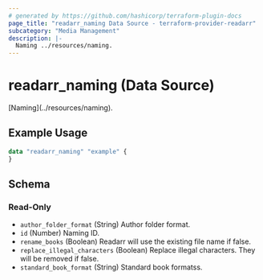 ```yaml
---
# generated by https://github.com/hashicorp/terraform-plugin-docs
page_title: "readarr_naming Data Source - terraform-provider-readarr"
subcategory: "Media Management"
description: |-
  Naming ../resources/naming.
---
```


# readarr_naming (Data Source)

<!-- subcategory:Media Management -->[Naming](../resources/naming).

## Example Usage

```terraform
data "readarr_naming" "example" {
}
```

<!-- schema generated by tfplugindocs -->
## Schema

### Read-Only

- `author_folder_format` (String) Author folder format.
- `id` (Number) Naming ID.
- `rename_books` (Boolean) Readarr will use the existing file name if false.
- `replace_illegal_characters` (Boolean) Replace illegal characters. They will be removed if false.
- `standard_book_format` (String) Standard book formatss.


